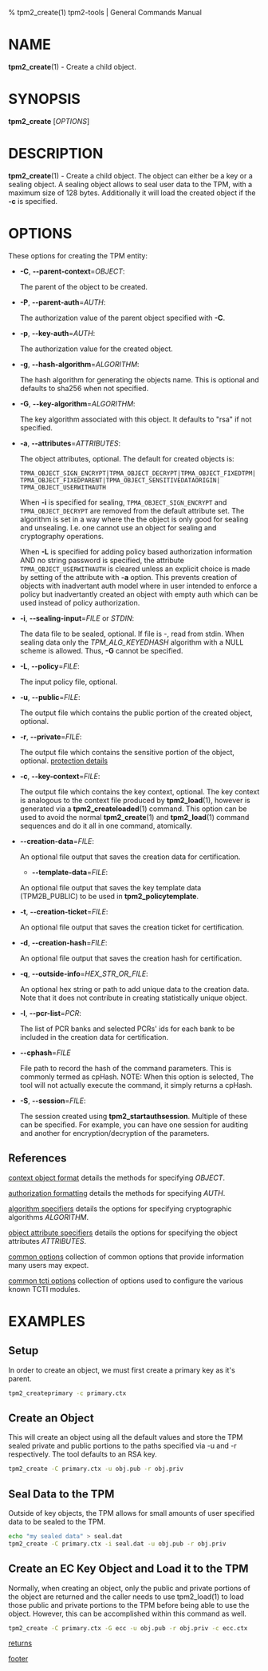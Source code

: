 % tpm2_create(1) tpm2-tools | General Commands Manual

# NAME

**tpm2_create**(1) - Create a child object.

# SYNOPSIS

**tpm2_create** [*OPTIONS*]

# DESCRIPTION

**tpm2_create**(1) - Create a child object. The object can either be a key or
a sealing object. A sealing object allows to seal user data to the TPM, with a
maximum size of 128 bytes. Additionally it will load the created object if the
**-c** is specified.

# OPTIONS

These options for creating the TPM entity:

  * **-C**, **\--parent-context**=_OBJECT_:

    The parent of the object to be created.

  * **-P**, **\--parent-auth**=_AUTH_:

    The authorization value of the parent object specified with **-C**.

  * **-p**, **\--key-auth**=_AUTH_:

    The authorization value for the created object.

  * **-g**, **\--hash-algorithm**=_ALGORITHM_:

    The hash algorithm for generating the objects name. This is optional
    and defaults to sha256 when not specified.

  * **-G**, **\--key-algorithm**=_ALGORITHM_:

    The key algorithm associated with this object. It defaults to "rsa" if not
    specified.

  * **-a**, **\--attributes**=_ATTRIBUTES_:

    The object attributes, optional. The default for created objects is:

    `TPMA_OBJECT_SIGN_ENCRYPT|TPMA_OBJECT_DECRYPT|TPMA_OBJECT_FIXEDTPM|
     TPMA_OBJECT_FIXEDPARENT|TPMA_OBJECT_SENSITIVEDATAORIGIN|
     TPMA_OBJECT_USERWITHAUTH`

    When **-i** is specified for sealing, `TPMA_OBJECT_SIGN_ENCRYPT` and
    `TPMA_OBJECT_DECRYPT` are removed from the default attribute set.
    The algorithm is set in a way where the the object is only good for sealing
    and unsealing. I.e. one cannot use an object for sealing and cryptography
    operations.

    When **-L** is specified for adding policy based authorization information
    AND no string password is specified, the  attribute `TPMA_OBJECT_USERWITHAUTH`
    is cleared unless an explicit choice is made by setting of the attribute
    with **-a** option. This prevents creation of objects with inadvertant auth
    model where in user intended to enforce a policy but inadvertantly created
    an object with empty auth which can be used instead of policy authorization.

  * **-i**, **\--sealing-input**=_FILE_ or _STDIN_:

    The data file to be sealed, optional. If file is -, read from stdin.
    When sealing data only the _TPM\_ALG\_KEYEDHASH_ algorithm with a NULL
    scheme is allowed. Thus, **-G** cannot be specified.

  * **-L**, **\--policy**=_FILE_:

    The input policy file, optional.

  * **-u**, **\--public**=_FILE_:

    The output file which contains the public portion of the created object,
    optional.

  * **-r**, **\--private**=_FILE_:

    The output file which contains the sensitive portion of the object,
    optional.
    [protection details](common/protection-details.md)


  * **-c**, **\--key-context**=_FILE_:

    The output file which contains the key context, optional. The key context is
    analogous to the context file produced by **tpm2_load**(1), however is
    generated via a **tpm2_createloaded**(1) command. This option can be used to
    avoid the normal **tpm2_create**(1) and **tpm2_load**(1) command sequences
    and do it all in one command, atomically.

  * **\--creation-data**=_FILE_:

    An optional file output that saves the creation data for certification.

    * **\--template-data**=_FILE_:

    An optional file output that saves the key template data (TPM2B_PUBLIC) to
    be used in **tpm2_policytemplate**.

  * **-t**, **\--creation-ticket**=_FILE_:

    An optional file output that saves the creation ticket for certification.

  * **-d**, **\--creation-hash**=_FILE_:

    An optional file output that saves the creation hash for certification.

  * **-q**, **\--outside-info**=_HEX\_STR\_OR\_FILE_:

    An optional hex string or path to add unique data to the creation data.
    Note that it does not contribute in creating statistically unique object.

  * **-l**, **\--pcr-list**=_PCR_:

    The list of PCR banks and selected PCRs' ids for each bank to be included in
    the creation data for certification.

  * **\--cphash**=_FILE_

    File path to record the hash of the command parameters. This is commonly
    termed as cpHash. NOTE: When this option is selected, The tool will not
    actually execute the command, it simply returns a cpHash.

  * **-S**, **\--session**=_FILE_:

    The session created using **tpm2_startauthsession**. Multiple of these can
    be specified. For example, you can have one session for auditing and another
    for encryption/decryption of the parameters.

## References

[context object format](common/ctxobj.md) details the methods for specifying
_OBJECT_.

[authorization formatting](common/authorizations.md) details the methods for
specifying _AUTH_.

[algorithm specifiers](common/alg.md) details the options for specifying
cryptographic algorithms _ALGORITHM_.

[object attribute specifiers](common/obj-attrs.md) details the options for
specifying the object attributes _ATTRIBUTES_.

[common options](common/options.md) collection of common options that provide
information many users may expect.

[common tcti options](common/tcti.md) collection of options used to configure
the various known TCTI modules.

# EXAMPLES

## Setup

In order to create an object, we must first create a primary key as it's parent.
```bash
tpm2_createprimary -c primary.ctx
```

## Create an Object

This will create an object using all the default values and store the TPM sealed
private and public portions to the paths specified via -u and -r respectively.
The tool defaults to an RSA key.

```bash
tpm2_create -C primary.ctx -u obj.pub -r obj.priv
```

## Seal Data to the TPM

Outside of key objects, the TPM allows for small amounts of user specified data
to be sealed to the TPM.

```bash
echo "my sealed data" > seal.dat
tpm2_create -C primary.ctx -i seal.dat -u obj.pub -r obj.priv
```

## Create an EC Key Object and Load it to the TPM

Normally, when creating an object, only the public and private portions of the
object are returned and the caller needs to use tpm2_load(1) to load those
public and private portions to the TPM before being able to use the object.
However, this can be accomplished within this command as well.

```bash
tpm2_create -C primary.ctx -G ecc -u obj.pub -r obj.priv -c ecc.ctx
```

[returns](common/returns.md)

[footer](common/footer.md)
